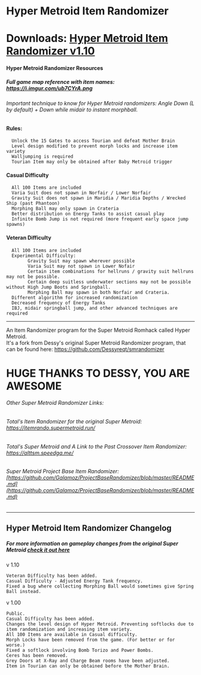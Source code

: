 # Hyper Metroid Item Randomizer
# Downloads: [Hyper Metroid Item Randomizer v1.10](https://github.com/Galamoz/HyperMetroidRandomizer/releases/download/1.10/Hyper.Metroid.Item.Randomizer.v1.10.exe)

#### Hyper Metroid Randomizer Resources
##### Full game map reference with item names: https://i.imgur.com/ub7CYrA.png

###### Important technique to know for Hyper Metroid randomizers: Angle Down (L by default) + Down while midair to instant morphball.

#### Rules:

      Unlock the 15 Gates to access Tourian and defeat Mother Brain
      Level design modified to prevent morph locks and increase item variety
      Walljumping is required
      Tourian Item may only be obtained after Baby Metroid trigger
     
      
#### Casual Difficulty

      All 100 Items are included
      Varia Suit does not spawn in Norfair / Lower Norfair
      Gravity Suit does not spawn in Maridia / Maridia Depths / Wrecked Ship (past Phantoon)
      Morphing Ball may only spawn in Crateria
      Better distribution on Energy Tanks to assist casual play
      Infinite Bomb Jump is not required (more frequent early space jump spawns)

#### Veteran Difficulty

      All 100 Items are included
      Experimental Difficulty:
            Gravity Suit may spawn wherever possible
            Varia Suit may not spawn in Lower Nofair
            Certain item combinations for hellruns / gravity suit hellruns may not be possible.
            Certain deep suitless underwater sections may not be possible without High Jump Boots and Springball.
            Morphing Ball may spawn in both Norfair and Crateria.
      Different algorithm for increased randomization
      Decreased frequency of Energy Tanks
      IBJ, midair springball jump, and other advanced techniques are required
      
----------------------------------------------  

An Item Randomizer program for the Super Metroid Romhack called Hyper Metroid.  
It's a fork from Dessy's original Super Metroid Randomizer program, that can be found here: https://github.com/Dessyreqt/smrandomizer
# HUGE THANKS TO DESSY, YOU ARE AWESOME

###### Other Super Metroid Randomizer Links:
###### Total's Item Randomizer for the original Super Metroid: https://itemrando.supermetroid.run/
###### Total's Super Metroid and A Link to the Past Crossover Item Randomizer: https://alttsm.speedga.me/
###### Super Metroid Project Base Item Randomizer: [https://github.com/Galamoz/ProjectBaseRandomizer/blob/master/README.md](https://github.com/Galamoz/ProjectBaseRandomizer/blob/master/README.md)
----------------------------------------------



## Hyper Metroid Item Randomizer Changelog
##### For more information on gameplay changes from the original Super Metroid [check it out here](http://www.begrimed.com/pb/pb_info.html)

v 1.10 

    Veteran Difficulty has been added.
    Casual Difficulty - Adjusted Energy Tank frequency.
    Fixed a bug where collecting Morphing Ball would sometimes give Spring Ball instead.
        
    
v 1.00

    Public.
    Casual Difficulty has been added.
    Changes the level design of Hyper Metroid. Preventing softlocks due to item randomization and increasing item variety. 
    All 100 Items are available in Casual difficulty. 
    Morph Locks have been removed from the game. (For better or for worse.)
    Fixed a softlock involving Bomb Torizo and Power Bombs.
    Ceres has been removed.
    Grey Doors at X-Ray and Charge Beam rooms have been adjusted.
    Item in Tourian can only be obtained before the Mother Brain.
    
